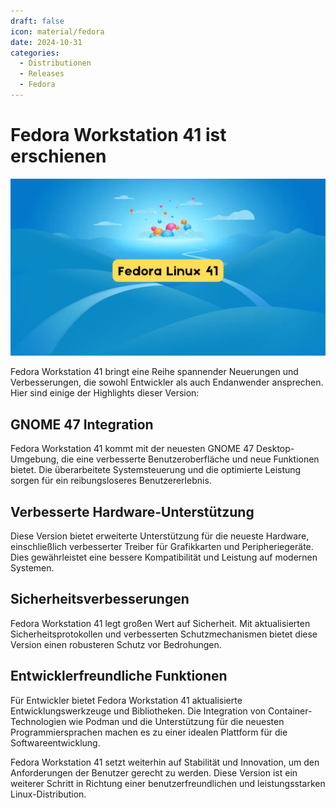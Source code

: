 ```yaml
---
draft: false
icon: material/fedora
date: 2024-10-31 
categories:
  - Distributionen
  - Releases
  - Fedora
---
```


# Fedora Workstation 41 ist erschienen

![Fedora 41](/images/news/Fedora-Linux-41-Released.webp)

Fedora Workstation 41 bringt eine Reihe spannender Neuerungen und Verbesserungen, die sowohl Entwickler als auch Endanwender ansprechen. Hier sind einige der Highlights dieser Version:
<!-- more -->

## GNOME 47 Integration
Fedora Workstation 41 kommt mit der neuesten GNOME 47 Desktop-Umgebung, die eine verbesserte Benutzeroberfläche und neue Funktionen bietet. Die überarbeitete Systemsteuerung und die optimierte Leistung sorgen für ein reibungsloseres Benutzererlebnis.

## Verbesserte Hardware-Unterstützung
Diese Version bietet erweiterte Unterstützung für die neueste Hardware, einschließlich verbesserter Treiber für Grafikkarten und Peripheriegeräte. Dies gewährleistet eine bessere Kompatibilität und Leistung auf modernen Systemen.

## Sicherheitsverbesserungen
Fedora Workstation 41 legt großen Wert auf Sicherheit. Mit aktualisierten Sicherheitsprotokollen und verbesserten Schutzmechanismen bietet diese Version einen robusteren Schutz vor Bedrohungen.

## Entwicklerfreundliche Funktionen
Für Entwickler bietet Fedora Workstation 41 aktualisierte Entwicklungswerkzeuge und Bibliotheken. Die Integration von Container-Technologien wie Podman und die Unterstützung für die neuesten Programmiersprachen machen es zu einer idealen Plattform für die Softwareentwicklung.

Fedora Workstation 41 setzt weiterhin auf Stabilität und Innovation, um den Anforderungen der Benutzer gerecht zu werden. Diese Version ist ein weiterer Schritt in Richtung einer benutzerfreundlichen und leistungsstarken Linux-Distribution.
